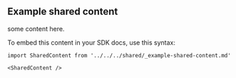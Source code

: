 ## Example shared content

some content here. 

To embed this content in your SDK docs, use this syntax: 

```mdx
import SharedContent from '../../../shared/_example-shared-content.md'

<SharedContent />
```
